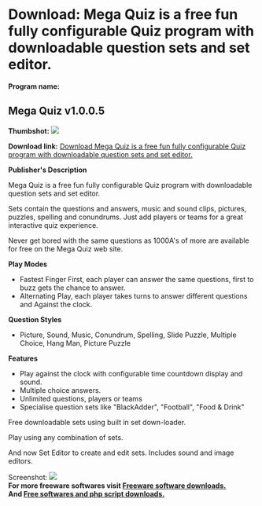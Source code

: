 # Download: Mega Quiz is a free fun fully configurable Quiz program with downloadable question sets and set editor.

**Program name:**

## Mega Quiz v1.0.0.5

  
**Thumbshot:** ![](http://www.freewarefiles.com/screenshot/megaquiz_md.jpg)   
  
**Download link:** [Download Mega Quiz is a free fun fully configurable Quiz program with downloadable question sets and set editor.](http://freesoftwares.boysofts.com/Mega-Quiz_program_64350.html)  
  


**Publisher's Description**  
  


Mega Quiz is a free fun fully configurable Quiz program with downloadable question sets and set editor. 

Sets contain the questions and answers, music and sound clips, pictures, puzzles, spelling and conundrums. Just add players or teams for a great interactive quiz experience.

Never get bored with the same questions as 1000A's of more are available for free on the Mega Quiz web site.

**Play Modes**

  * Fastest Finger First, each player can answer the same questions, first to buzz gets the chance to answer. 
  * Alternating Play, each player takes turns to answer different questions and Against the clock. 

**Question Styles**

  * Picture, Sound, Music, Conundrum, Spelling, Slide Puzzle, Multiple Choice, Hang Man, Picture Puzzle 

**Features**

  * Play against the clock with configurable time countdown display and sound. 
  * Multiple choice answers. 
  * Unlimited questions, players or teams 
  * Specialise question sets like "BlackAdder", "Football", "Food & Drink" 

Free downloadable sets using built in set down-loader.

Play using any combination of sets.

And now Set Editor to create and edit sets. Includes sound and image editors.

  
  
Screenshot: ![](http://www.freewarefiles.com/screenshot/megaquiz.jpg)   
**For more freeware softwares visit [Freeware software downloads.](http://freesoftwares.boysofts.com/)**   
**And [Free softwares and php script downloads.](http://www.boysofts.com/)**
